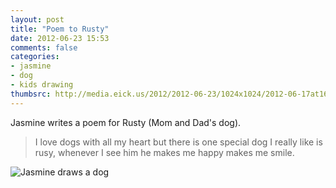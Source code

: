 ```yaml
---
layout: post
title: "Poem to Rusty"
date: 2012-06-23 15:53
comments: false
categories: 
- jasmine
- dog
- kids drawing
thumbsrc: http://media.eick.us/2012/2012-06-23/1024x1024/2012-06-17at16.57.45.jpg
---
```

Jasmine writes a poem for Rusty (Mom and Dad's dog).


> I love dogs with all my heart but there is one special dog I really like is rusy, whenever I see him he makes me happy makes me smile.

![Jasmine draws a dog](http://media.eick.us/media/photographs/2012/2012-06-23/2012-06-17at16.57.45.jpg)
